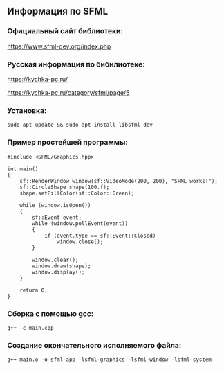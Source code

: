 ## Информация по SFML

### Официальный сайт библиотеки:

https://www.sfml-dev.org/index.php

### Русская информация по бибилиотеке:

https://kychka-pc.ru/

https://kychka-pc.ru/category/sfml/page/5

### Установка:

`sudo apt update && sudo apt install libsfml-dev`

### Пример простейшей программы:

```
#include <SFML/Graphics.hpp>

int main()
{
    sf::RenderWindow window(sf::VideoMode(200, 200), "SFML works!");
    sf::CircleShape shape(100.f);
    shape.setFillColor(sf::Color::Green);

    while (window.isOpen())
    {
        sf::Event event;
        while (window.pollEvent(event))
        {
            if (event.type == sf::Event::Closed)
                window.close();
        }

        window.clear();
        window.draw(shape);
        window.display();
    }

    return 0;
}
```


### Сборка с помощью gcc:

`g++ -c main.cpp`


### Создание окончательного исполняемого файла:

`g++ main.o -o sfml-app -lsfml-graphics -lsfml-window -lsfml-system`